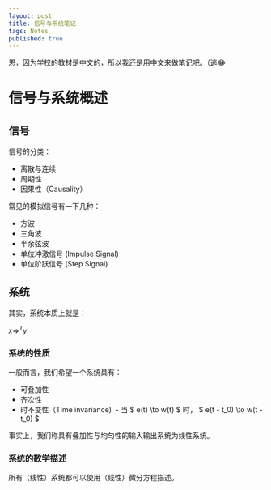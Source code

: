 ```yaml
---
layout: post
title: 信号与系统笔记
tags: Notes
published: true
---
```



恩，因为学校的教材是中文的，所以我还是用中文来做笔记吧。（逃😂

# 信号与系统概述
  
## 信号

信号的分类：
- 离散与连续
- 周期性
- 因果性（Causality）

常见的模拟信号有一下几种：
- 方波
- 三角波
- 半余弦波
- 单位冲激信号 (Impulse Signal)
- 单位阶跃信号 (Step Signal)

## 系统

其实，系统本质上就是：

$x \Rightarrow^{T} y$


### 系统的性质
一般而言，我们希望一个系统具有：
- 可叠加性
- 齐次性
- 时不变性（Time invariance)
  - 当 $ e(t) \to w(t) $ 时， $ e(t - t_0) \to w(t - t_0) $

事实上，我们称具有叠加性与均匀性的输入输出系统为线性系统。

### 系统的数学描述

所有（线性）系统都可以使用（线性）微分方程描述。

